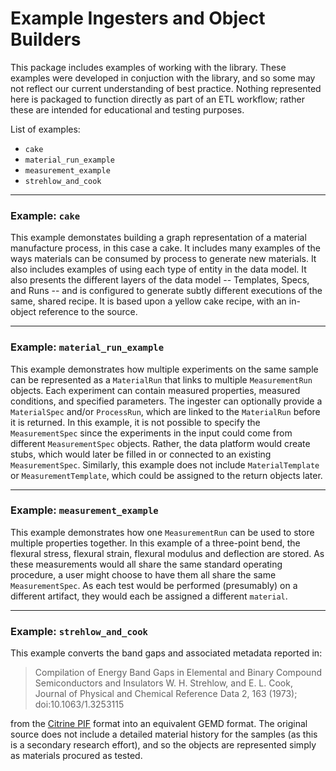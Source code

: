 # Example Ingesters and Object Builders

This package includes examples of working with the library.
These examples were developed in conjuction with the library, and so some may not reflect our current
understanding of best practice.
Nothing represented here is packaged to function directly as part of an ETL workflow;
rather these are intended for educational and testing purposes.


List of examples:
 - `cake`
 - `material_run_example`
 - `measurement_example`
 - `strehlow_and_cook`

---
 
### Example: `cake`

This example demonstates building a graph representation of a material manufacture process,
in this case a cake.
It includes many examples of the ways materials can be consumed by process to generate new materials.
It also includes examples of using each type of entity in the data model.
It also presents the different layers of the data model -- Templates, Specs, and Runs -- and is
configured to generate subtly different executions of the same, shared recipe.
It is based upon a yellow cake recipe, with an in-object reference to the source.

---

### Example: `material_run_example`

This example demonstrates how multiple experiments on the same sample can be represented as a
`MaterialRun` that links to multiple `MeasurementRun` objects.
Each experiment can contain measured properties, measured conditions, and specified parameters.
The ingester can optionally provide a `MaterialSpec` and/or `ProcessRun`, which are linked to the `MaterialRun` before
it is returned.
In this example, it is not possible to specify the `MeasurementSpec` since the experiments in the
input could come from different `MeasurementSpec` objects.
Rather, the data platform would create stubs, which would later be filled in or connected to
an existing `MeasurementSpec`.
Similarly, this example does not include `MaterialTemplate` or `MeasurementTemplate`, which could be
assigned to the return objects later.

---

### Example: `measurement_example`

This example demonstrates how one `MeasurementRun` can be used to store multiple properties together.
In this example of a three-point bend, the flexural stress, flexural strain, flexural modulus and deflection
are stored.
As these measurements would all share the same standard operating procedure, a user might choose to have
them all share the same `MeasurementSpec`.  As each test would be performed (presumably) on a different
artifact, they would each be assigned a different `material`.


---

### Example: `strehlow_and_cook`

This example converts the band gaps and associated metadata reported in:

> Compilation of Energy Band Gaps in Elemental and Binary Compound Semiconductors and Insulators
> W. H. Strehlow, and E. L. Cook,
> Journal of Physical and Chemical Reference Data 2, 163 (1973); doi:10.1063/1.3253115

from the [Citrine PIF](https://citrineinformatics.github.io/pif-documentation/) format into an equivalent
GEMD format.
The original source does not include a detailed material history for the samples (as this is a secondary
research effort), and so the objects are represented simply as materials procured as tested.
